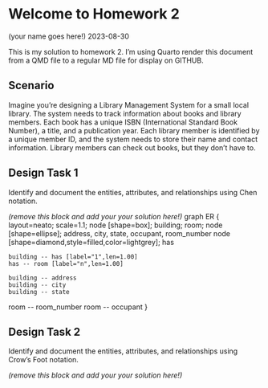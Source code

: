 # Welcome to Homework 2
(your name goes here!)
2023-08-30

This is my solution to homework 2. I’m using Quarto render this document
from a QMD file to a regular MD file for display on GITHUB.

## Scenario

Imagine you’re designing a Library Management System for a small local
library. The system needs to track information about books and library
members. Each book has a unique ISBN (International Standard Book
Number), a title, and a publication year. Each library member is
identified by a unique member ID, and the system needs to store their
name and contact information. Library members can check out books, but
they don’t have to.

## Design Task 1

Identify and document the entities, attributes, and relationships using
Chen notation.

*(remove this block and add your your solution here!)*
graph ER {
    layout=neato;
  scale=1.1;
    node [shape=box]; building; room;
    node [shape=ellipse]; address, city, state, occupant, room_number
    node [shape=diamond,style=filled,color=lightgrey]; has
    
    building -- has [label="1",len=1.00]
    has -- room [label="n",len=1.00]
    
    building -- address
    building -- city
    building -- state
  room -- room_number
    room -- occupant
}
## Design Task 2

Identify and document the entities, attributes, and relationships using
Crow’s Foot notation.

*(remove this block and add your your solution here!)*
